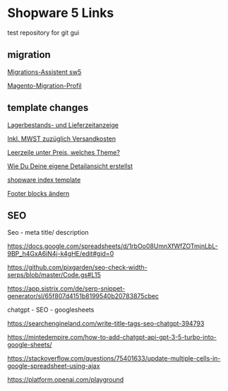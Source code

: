 # Shopware 5 Links
test repository for git gui

## migration
[Migrations-Assistent sw5](https://store.shopware.com/swag257162657297f/migrations-assistent.html)

[Magento-Migration-Profil](https://store.shopware.com/swag156421341964f/magento-migration-profil.html)

## template changes


[Lagerbestands- und Lieferzeitanzeige](https://docs.shopware.com/de/shopware-5-de/produkte-und-kategorien/lagerbestands-und-lieferzeitanzeige)

[Inkl. MWST zuzüglich Versandkosten](https://forum.shopware.com/t/inkl-mwst-zuzueglich-versandkosten/93183)

[Leerzeile unter Preis, welches Theme?](https://forum.shopware.com/t/leerzeile-unter-preis-welches-theme/35432/5)

[Wie Du Deine eigene Detailansicht erstellst](https://www.8mylez.com/blog/eigene-detailansicht-erstellen/)

[shopware index template](https://github.com/shopware/shopware/blob/5.7/themes/Frontend/Bare/frontend/index/index.tpl)

[Footer blocks ändern](https://forum.shopware.com/t/block-in-footer-hinzufugen-aber-wie/40560)
[]()

## SEO 
Seo - meta title/ description

https://docs.google.com/spreadsheets/d/1rbOo08UmnXfWfZOTmjnLbL-9BP_h4GxA6iN4j-k4gHE/edit#gid=0

https://github.com/pixgarden/seo-check-width-serps/blob/master/Code.gs#L15

https://app.sistrix.com/de/serp-snippet-generator/sl/65f807d4151b8199540b20783875cbec


chatgpt - SEO - googlesheets

https://searchengineland.com/write-title-tags-seo-chatgpt-394793

https://mintedempire.com/how-to-add-chatgpt-api-gpt-3-5-turbo-into-google-sheets/ 

https://stackoverflow.com/questions/75401633/update-multiple-cells-in-google-spreadsheet-using-ajax

https://platform.openai.com/playground

